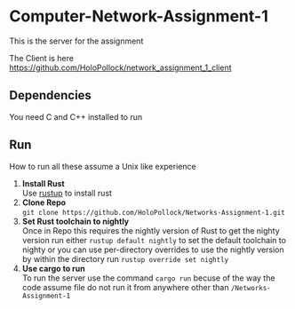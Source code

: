 # Computer-Network-Assignment-1
This is the server for the assignment


The Client is here https://github.com/HoloPollock/network_assignment_1_client

## Dependencies
You need C and C++ installed to run
## Run
How to run all these assume a Unix like experience
1. **Install Rust**  
Use [rustup](https://rustup.rs) to install rust
2. **Clone Repo**  
`git clone https://github.com/HoloPollock/Networks-Assignment-1.git`
3. **Set Rust toolchain to nightly**  
Once in Repo this requires the nightly version of Rust to get the nighty version run either `rustup default nightly` to set the default toolchain to nighty or you can use per-directory overrides to use the nightly version by within the directory run `rustup override set nightly`
4. **Use cargo to run**  
To run the server use the command `cargo run` becuse of the way the code assume file do not run it from anywhere other than `/Networks-Assignment-1`
